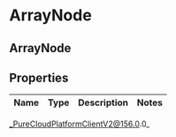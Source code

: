 # ArrayNode

## ArrayNode

## Properties

|Name | Type | Description | Notes|
|------------ | ------------- | ------------- | -------------|



_PureCloudPlatformClientV2@156.0.0_
